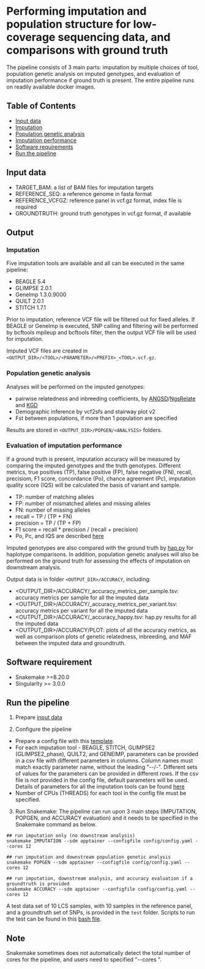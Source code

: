 # Performing imputation and population structure for low-coverage sequencing data, and comparisons with ground truth

The pipeline consists of 3 main parts: imputation by multiple choices of tool, population genetic analysis on imputed genotypes, and evaluation of imputation performance if ground truth is present. The entire pipeline runs on readily available docker images.

## Table of Contents
- [Input data](#input-data)
- [Imputation](#imputation)
- [Population genetic analysis](#population-genetic-analysis)
- [Imputation performance](#imputation-performance)
- [Software requirements](#software-requirement)
- [Run the pipeline](#run-the-pipeline)


## Input data

- TARGET_BAM:       a list of BAM files for imputation targets
- REFERENCE_SEQ:    a reference genome in fasta format
- REFERENCE_VCFGZ:  reference panel in vcf.gz format, index file is required 
- GROUNDTRUTH:      ground truth genotypes in vcf.gz format, if available

## Output
### Imputation

Five imputation tools are available and all can be executed in the same pipeline:
- BEAGLE 5.4
- GLIMPSE 2.0.1
- GeneImp 1.3.0.9000
- QUILT 2.0.1
- STITCH 1.7.1

Prior to imputation, reference VCF file will be filtered out for fixed alleles. If BEAGLE or GeneImp is executed, SNP calling and filtering will be performed by bcftools mpileup and bcftools filter, then the output VCF file will be used for imputation.

Imputed VCF files are created in `<OUTPUT_DIR>/<TOOL>/<PARAMETER>/<PREFIX>_<TOOL>.vcf.gz`.

### Population genetic analysis

Analyses will be performed on the imputed genotypes:
- pairwise relatedness and inbreeding coefficients, by [ANGSD](https://www.popgen.dk/angsd/index.php/ANGSD)/[NgsRelate](https://github.com/ANGSD/NgsRelate) and [KGD](https://github.com/AgResearch/KGD)
- Demographic inference by vcf2sfs and stairway plot v2
- Fst between populations, if more than 1 population are specified

Results are stored in `<OUTPUT_DIR>/POPGEN/<ANALYSIS>` folders.

### Evaluation of imputation performance

If a ground truth is present, imputation accuracy will be measured by comparing the imputed genotypes and the truth genotypes. Different metrics, true positives (TP), false positive (FP), false negative (FN), recall, precisiom, F1 score, concordance (Po), chance agreement (Pc), imputation quality score (IQS) will be calculated the basis of variant and sample. 

- TP: number of matching alleles
- FP: number of mismatched alleles and missing alleles
- FN: number of missing alleles
- recall = TP / (TP + FN)
- precision = TP / (TP + FP)
- F1 score = recall * precision / (recall + precision)
- Po, Pc, and IQS are described [here](https://journals.plos.org/plosone/article?id=10.1371/journal.pone.0009697)

Imputed genotypes are also compared with the ground truth by [hap.py](https://github.com/Illumina/hap.py) for haplotype comparisons. In addition, population genetic analyses will also be performed on the ground truth for assessing the effects of imputation on downstream analysis.

Output data is in folder `<OUTPUT_DIR>/ACCURACY`, including:
- <OUTPUT_DIR>/ACCURACY/<PREFIX>_accuracy_metrics_per_sample.tsv: accuracy metrics per sample for all the imputed data
- <OUTPUT_DIR>/ACCURACY/<PREFIX>_accuracy_metrics_per_variant.tsv: accuracy metrics per variant for all the imputed data
- <OUTPUT_DIR>/ACCURACY/<PREFIX>_accuracy_happy.tsv: hap.py results for all the imputed data
- <OUTPUT_DIR>/ACCURACY/PLOT: plots of all the accuracy metrics, as well as comparison plots of genetic relatedness, inbreeding, and MAF between the imputed data and groundtruth.


## Software requirement
- Snakemake >=8.20.0
- Singularity >= 3.0.0

## Run the pipeline
1. Prepare [input data](#input-data)

2. Configure the pipeline
- Prepare a config file with this [template](config/config.yaml). 
- For each imputation tool - BEAGLE, STITCH, GLIMPSE2 (GLIMPSE2_phase), QUILT2, and GENEIMP, parameters can be provided in a csv file with different parameters in columns. Column names must match exactly parameter name, without the leading "--/-". Different sets of values for the parameters can be provided in different rows. If the csv file is not provided in the config file, default parameters will be used. Details of parameters for all the imputation tools can be found [here](config/params)
- Number of CPUs (THREADS) for each tool in the config file must be specified.

3. Run Snakemake:
The pipeline can run upon 3 main steps (IMPUTATION, POPGEN, and ACCURACY evaluation) and it needs to be specified in the Snakemake command as below.

```
## run imputation only (no downstream analysis)
snakemake IMPUTATION --sdm apptainer --configfile config/config.yaml --cores 12

## run imputation and downstream population genetic analysis
snakemake POPGEN --sdm apptainer --configfile config/config.yaml --cores 12

## run imputation, downstream analysis, and accuracy evaluation if a groundtruth is provided
snakemake ACCURACY --sdm apptainer --configfile config/config.yaml --cores 12
```
A test data set of 10 LCS samples, with 10 samples in the reference panel, and a groundtruth set of SNPs, is provided in the `test` folder. Scripts to run the test can be found in this [bash file](./test/run_test.sh).

## Note
Snakemake sometimes does not automatically detect the total number of cores for the pipeline, and users need to specified "--cores <N>".